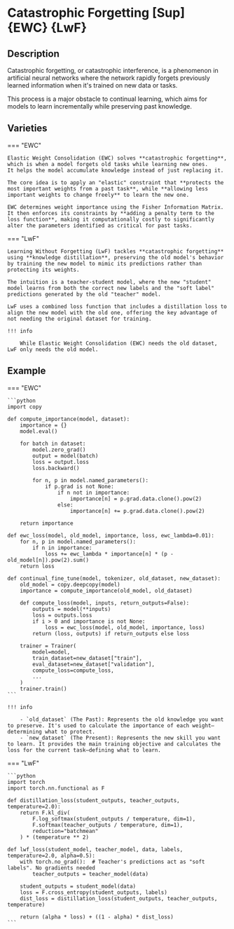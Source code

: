 # Catastrophic Forgetting [Sup] {EWC} {LwF}

## Description

Catastrophic forgetting, or catastrophic interference, is a phenomenon in artificial neural networks where the network rapidly forgets previously learned information when it's trained on new data or tasks.

This process is a major obstacle to continual learning, which aims for models to learn incrementally while preserving past knowledge.

## Varieties

=== "EWC"

    Elastic Weight Consolidation (EWC) solves **catastrophic forgetting**, which is when a model forgets old tasks while learning new ones.
    It helps the model accumulate knowledge instead of just replacing it.

    The core idea is to apply an "elastic" constraint that **protects the most important weights from a past task**, while **allowing less important weights to change freely** to learn the new one.

    EWC determines weight importance using the Fisher Information Matrix.
    It then enforces its constraints by **adding a penalty term to the loss function**, making it computationally costly to significantly alter the parameters identified as critical for past tasks.

=== "LwF"

    Learning Without Forgetting (LwF) tackles **catastrophic forgetting** using **knowledge distillation**, preserving the old model's behavior by training the new model to mimic its predictions rather than protecting its weights.

    The intuition is a teacher-student model, where the new "student" model learns from both the correct new labels and the "soft label" predictions generated by the old "teacher" model.

    LwF uses a combined loss function that includes a distillation loss to align the new model with the old one, offering the key advantage of not needing the original dataset for training.

    !!! info

        While Elastic Weight Consolidation (EWC) needs the old dataset, LwF only needs the old model.

## Example

=== "EWC"

    ```python
    import copy

    def compute_importance(model, dataset):
        importance = {}
        model.eval()

        for batch in dataset:
            model.zero_grad()
            output = model(batch)
            loss = output.loss
            loss.backward()

            for n, p in model.named_parameters():
                if p.grad is not None:
                    if n not in importance:
                        importance[n] = p.grad.data.clone().pow(2)
                    else:
                        importance[n] += p.grad.data.clone().pow(2)

        return importance

    def ewc_loss(model, old_model, importance, loss, ewc_lambda=0.01):
        for n, p in model.named_parameters():
            if n in importance:
                loss += ewc_lambda * importance[n] * (p - old_model[n]).pow(2).sum()
        return loss

    def continual_fine_tune(model, tokenizer, old_dataset, new_dataset):
        old_model = copy.deepcopy(model)
        importance = compute_importance(old_model, old_dataset)

        def compute_loss(model, inputs, return_outputs=False):
            outputs = model(**inputs)
            loss = outputs.loss
            if i > 0 and importance is not None:
                loss = ewc_loss(model, old_model, importance, loss)
            return (loss, outputs) if return_outputs else loss

        trainer = Trainer(
            model=model,
            train_dataset=new_dataset["train"],
            eval_dataset=new_dataset["validation"],
            compute_loss=compute_loss,
            ...
        )
        trainer.train()
    ```

    !!! info

        - `old_dataset` (The Past): Represents the old knowledge you want to preserve. It's used to calculate the importance of each weight—determining what to protect.
        - `new_dataset` (The Present): Represents the new skill you want to learn. It provides the main training objective and calculates the loss for the current task—defining what to learn.

=== "LwF"

    ```python
    import torch
    import torch.nn.functional as F

    def distillation_loss(student_outputs, teacher_outputs, temperature=2.0):
        return F.kl_div(
            F.log_softmax(student_outputs / temperature, dim=1),
            F.softmax(teacher_outputs / temperature, dim=1),
            reduction="batchmean"
        ) * (temperature ** 2)

    def lwf_loss(student_model, teacher_model, data, labels, temperature=2.0, alpha=0.5):
        with torch.no_grad():  # Teacher's predictions act as "soft labels". No gradients needed
            teacher_outputs = teacher_model(data)

        student_outputs = student_model(data)
        loss = F.cross_entropy(student_outputs, labels)
        dist_loss = distillation_loss(student_outputs, teacher_outputs, temperature)

        return (alpha * loss) + ((1 - alpha) * dist_loss)
    ```
